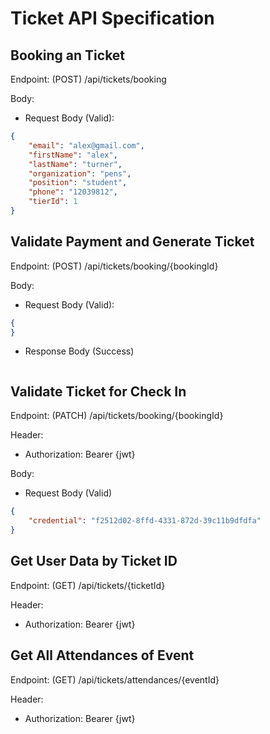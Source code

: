 # Ticket API Specification

## Booking an Ticket
Endpoint: (POST) /api/tickets/booking

Body:
- Request Body (Valid):
```json
{
	"email": "alex@gmail.com",
	"firstName": "alex",
	"lastName": "turner",
	"organization": "pens",
	"position": "student",
	"phone": "12039812",
	"tierId": 1
}
```

## Validate Payment and Generate Ticket
Endpoint: (POST) /api/tickets/booking/{bookingId}

Body:
- Request Body (Valid):
```json
{
}
```

- Response Body (Success)
```json

```

## Validate Ticket for Check In
Endpoint: (PATCH) /api/tickets/booking/{bookingId}

Header:
- Authorization: Bearer {jwt}

Body:
- Request Body (Valid)
```json
{
	"credential": "f2512d02-8ffd-4331-872d-39c11b9dfdfa"
}
```

## Get User Data by Ticket ID
Endpoint: (GET) /api/tickets/{ticketId}

Header:
- Authorization: Bearer {jwt}

## Get All Attendances of Event
Endpoint: (GET) /api/tickets/attendances/{eventId}

Header:
- Authorization: Bearer {jwt}
